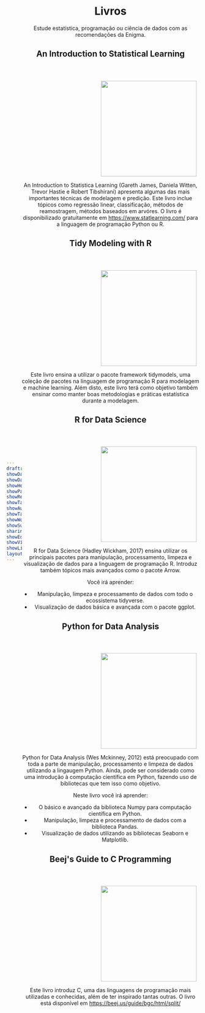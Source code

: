 ```yaml
---
draft: false
showDate : false
showDateUpdated: false
showHeadingAnchors: false
showPagination: false
showReadingTime: false
showTableOfContents: true
showAuthor: false
showTaxonomies: false
showWordCount: false
showSummary: false
sharingLinks: false
showEdit: false
showViews: false
showLikes: false
layoutBackgroundHeaderSpace: false
---
```


<style>

    body {
        display: flex;
        align-items: center;
    }

    img {
        margin-left: 200px;
        margin-top: 40px;
    }

    .description {
        margin-bottom: 25px;
    }

</style>

<header id="title-block-header" class="quarto-title-block default">
<div class="quarto-title">
<h1 class="title">Livros</h1>
</div>

<div>
  <div class="description">
    Estude estatística, programação ou ciência de dados com as recomendações da Enigma.
  </div>
</div>

<main>
</main>
<h2>An Introduction to Statistical Learning</h2>

<img src="https://images.squarespace-cdn.com/content/v1/5ff2adbe3fe4fe33db902812/1611294680091-25SIDM9AHA8ECIFFST23/Screen+Shot+2021-01-21+at+11.02.06+AM.png" width="250" />

An Introduction to Statistica Learning (Gareth James, Daniela Witten, Trevor Hastie e Robert Tibshirani) apresenta algumas das mais importantes técnicas de modelagem e predição. Este livro inclue tópicos como regressão linear, classificação, métodos de reamostragem, métodos baseados em arvóres. O livro é disponibilizado gratuitamente em <https://www.statlearning.com/> para a linguagem de programação Python ou R.

<h2>Tidy Modeling with R</h2>

<img src="https://www.tmwr.org/images/cover.png" width="250" />

Este livro ensina a utilizar o pacote framework tidymodels, uma coleção de pacotes na linguagem de programação R para modelagem e machine learning. Além disto, este livro terá como objetivo também ensinar como manter boas metodologias e práticas estatística durante a modelagem.

<h2>R for Data Science</h2>

<img src="https://d33wubrfki0l68.cloudfront.net/b88ef926a004b0fce72b2526b0b5c4413666a4cb/24a30/cover.png" width="250" />

R for Data Science (Hadley Wickham, 2017) ensina utilizar os principais pacotes para manipulação, processamento, limpeza e visualização de dados para a linguagem de programação R. Introduz também tópicos mais avançados como o pacote Arrow.

Você irá aprender:

-   Manipulação, limpeza e processamento de dados com todo o ecossistema tidyverse.
-   Visualização de dados básica e avançada com o pacote ggplot.

<h2>Python for Data Analysis</h2>

<img src="https://wesmckinney.com/book/images/cover.png" width="250" />

Python for Data Analysis (Wes Mckinney, 2012) está preocupado com toda a parte de manipulação, processamento e limpeza de dados utilizando a lingaugem Python. Ainda, pode ser considerado como uma introdução à computação científica em Python, fazendo uso de bibliotecas que tem isso como objetivo.

Neste livro você irá aprender:

-   O básico e avançado da biblioteca Numpy para computação científica em Python.
-   Manipulação, limpeza e processamento de dados com a biblioteca Pandas.
-   Visualização de dados utilizando as bibliotecas Seaborn e Matplotlib.

<h2>Beej's Guide to C Programming</h2>

<img src="https://miro.medium.com/v2/resize:fit:750/0*jqimsO8ur433dMls.jpg" width="250" />

Este livro introduz C, uma das linguagens de programação mais utilizadas e conhecidas, além de ter inspirado tantas outras. O livro está disponível em <https://beej.us/guide/bgc/html/split/>
